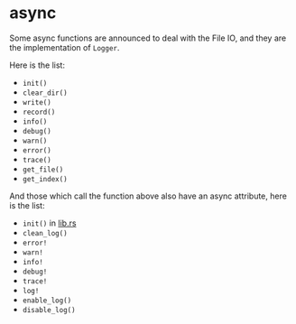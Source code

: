 # async

Some async functions are announced to deal with the File IO, and they are the implementation of `Logger`.

Here is the list:

- `init()`
- `clear_dir()`
- `write()`
- `record()`
- `info()`
- `debug()`
- `warn()`
- `error()`
- `trace()`
- `get_file()`
- `get_index()`

And those which call the function above also have an async attribute, here is the list:

- `init()` in [lib.rs](../src/lib.rs)
- `clean_log()`
- `error!`
- `warn!`
- `info!`
- `debug!`
- `trace!`
- `log!`
- `enable_log()`
- `disable_log()`